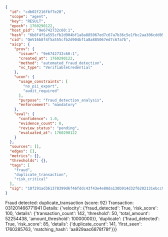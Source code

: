 ```json
{
  "id": "cdb02f216fbf7e20",
  "scope": "agent",
  "key": "RESULT",
  "epoch": 1760290122,
  "host_pid": "9e6742732c60:1",
  "hash": "6b8f4f5a555cfb2d904bf1a8a885067ed7c67a7b36c5e1fbc2aa306cdd055f1a",
  "cid": "QmV16b8f4f5a555cfb2d904bf1a8a885067ed7c67a7b",
  "aicp": {
    "prov": {
      "issuer": "9e6742732c60:1",
      "created_at": 1760290122,
      "method": "automated_fraud_detection",
      "vc_type": "VerifiableCredential"
    },
    "ucon": {
      "usage_constraints": [
        "no_pii_export",
        "audit_required"
      ],
      "purpose": "fraud_detection_analysis",
      "enforcement": "mandatory"
    },
    "eval": {
      "confidence": 1.0,
      "evidence_count": 0,
      "review_status": "pending",
      "evaluated_at": 1760290122
    }
  },
  "sources": [],
  "edges": [],
  "metrics": {},
  "thresholds": {},
  "tags": [
    "fraud",
    "duplicate_transaction",
    "risk_critical"
  ],
  "sig": "10f291ad361378399d6f46fddc43f43e4e80da130b914d32f6202131ebcc997f"
}
```

Fraud detected: duplicate_transaction (score: 92)
Transaction: 031201466771941
Details: {'velocity': {'fraud_detected': True, 'risk_score': 100, 'details': {'transaction_count': 142, 'threshold': 50, 'total_amount': 52254438, 'amount_threshold': 10000000}}, 'duplicate': {'fraud_detected': True, 'risk_score': 85, 'details': {'duplicate_count': 141, 'first_seen': 1760285763, 'matching_hash': 'aa929aac6878f78f'}}}